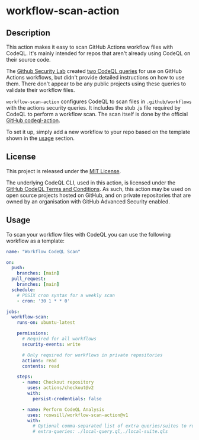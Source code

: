 # workflow-scan-action

## Description

This action makes it easy to scan GitHub Actions workflow files with CodeQL. It's mainly intended for repos that aren't already using CodeQL on their source code.

The [Github Security Lab](https://securitylab.github.com/) created [two CodeQL queries](https://github.com/github/codeql/tree/main/javascript/ql/src/experimental/Security/CWE-094) for use on GitHub Actions workflows, but didn't provide detailed instructions on how to use them. There don't appear to be any public projects using these queries to validate their workflow files.

`workflow-scan-action` configures CodeQL to scan files in `.github/workflows` with the actions security queries. It includes the stub .js file required by CodeQL to perform a workflow scan. The scan itself is done by the official [GitHub codeql-action](https://github.com/github/codeql-action/).

To set it up, simply add a new workflow to your repo based on the template shown in the [usage](#usage) section.

## License

This project is released under the [MIT License](LICENSE).

The underlying CodeQL CLI, used in this action, is licensed under the [GitHub CodeQL Terms and Conditions](https://securitylab.github.com/tools/codeql/license). As such, this action may be used on open source projects hosted on GitHub, and on  private repositories that are owned by an organisation with GitHub Advanced Security enabled.

## Usage
To scan your workflow files with CodeQL you can use the following workflow as a template:

```yaml
name: "Workflow CodeQL Scan"

on:
  push:
    branches: [main]
  pull_request:
    branches: [main]
  schedule:
    # POSIX cron syntax for a weekly scan
    - cron: '30 1 * * 0'

jobs:
  workflow-scan:
    runs-on: ubuntu-latest

    permissions:
      # Required for all workflows
      security-events: write

      # Only required for workflows in private repositories
      actions: read
      contents: read

    steps:
      - name: Checkout repository
        uses: actions/checkout@v2
        with:
          persist-credentials: false

      - name: Perform CodeQL Analysis
        uses: rcowsill/workflow-scan-action@v1
        with:
          # Optional comma-separated list of extra queries/suites to run
          # extra-queries: ./local-query.ql,./local-suite.qls
```

